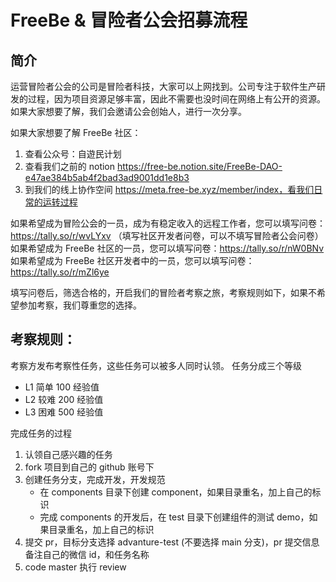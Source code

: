 # FreeBe & 冒险者公会招募流程

## 简介
运营冒险者公会的公司是冒险者科技，大家可以上网找到。公司专注于软件生产研发的过程，因为项目资源足够丰富，因此不需要也没时间在网络上有公开的资源。如果大家想要了解，我们会邀请公会创始人，进行一次分享。

如果大家想要了解 FreeBe 社区：
1. 查看公众号：自遊民计划
2. 查看我们之前的 notion https://free-be.notion.site/FreeBe-DAO-e47ae384b5ab4f2bad3ad9001dd1e8b3
3. 到我们的线上协作空间 https://meta.free-be.xyz/member/index，看我们日常的运转过程

如果希望成为冒险公会的一员，成为有稳定收入的远程工作者，您可以填写问卷：https://tally.so/r/wvLYxv （填写社区开发者问卷，可以不填写冒险者公会问卷）
如果希望成为 FreeBe 社区的一员，您可以填写问卷：https://tally.so/r/nW0BNv
如果希望成为 FreeBe 社区开发者中的一员，您可以填写问卷：https://tally.so/r/mZl6ye

填写问卷后，筛选合格的，开启我们的冒险者考察之旅，考察规则如下，如果不希望参加考察，我们尊重您的选择。

## 考察规则：
考察方发布考察性任务，这些任务可以被多人同时认领。
任务分成三个等级
- L1 简单 100 经验值
- L2 较难 200 经验值
- L3 困难 500 经验值

完成任务的过程
1. 认领自己感兴趣的任务
2. fork 项目到自己的 github 账号下
3. 创建任务分支，完成开发，开发规范
    - 在 components 目录下创建 component，如果目录重名，加上自己的标识
    - 完成 components 的开发后，在 test 目录下创建组件的测试 demo，如果目录重名，加上自己的标识
1. 提交 pr，目标分支选择 advanture-test (不要选择 main 分支)，pr 提交信息备注自己的微信 id，和任务名称
2. code master 执行 review

  
